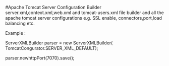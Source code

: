 #Apache Tomcat Server Configuration Builder
server.xml,context.xml,web.xml and tomcat-users.xml file builder and all the apache tomcat server configurations e.g. SSL enable, connectors,port,load balancing etc.

Example : 

   ServerXMLBuilder parser = new ServerXMLBuilder(
                TomcatCongurator.SERVER_XML_DEFAULT);
        
   parser.newhttpPort(7070).save();

